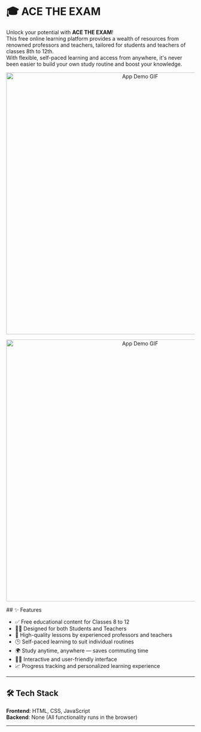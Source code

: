 # 🎓 ACE THE EXAM

Unlock your potential with **ACE THE EXAM**!  
This free online learning platform provides a wealth of resources from renowned professors and teachers, tailored for students and teachers of classes 8th to 12th.  
With flexible, self-paced learning and access from anywhere, it's never been easier to build your own study routine and boost your knowledge.


<p align="center">
  <img src="./demo/FEE project - Brave 2025-07-27 22-58-10.gif" width="700" alt="App Demo GIF"/>
</p>

<p align="center">
  <img src="./demo/Teacher Application Form - Brave 2025-07-28 00-05-15.gif" width="700" alt="App Demo GIF"/>
</p>
## ✨ Features

- ✅ Free educational content for Classes 8 to 12  
- 🧑‍🏫 Designed for both Students and Teachers  
- 📗 High-quality lessons by experienced professors and teachers  
- 🕒 Self-paced learning to suit individual routines  
- 🌍 Study anytime, anywhere — saves commuting time  
- 🧑‍💻 Interactive and user-friendly interface  
- 📈 Progress tracking and personalized learning experience  

---

## 🛠 Tech Stack

**Frontend**: HTML, CSS, JavaScript  
**Backend**: None (All functionality runs in the browser)

---




